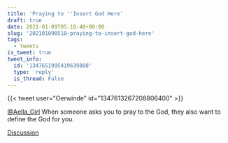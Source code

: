 ```yaml
---
title: 'Praying to ''Insert God Here'
draft: true
date: 2021-01-09T05:10:48+00:00
slug: '202101090510-praying-to-insert-god-here'
tags:
  - tweets
is_tweet: true
tweet_info:
  id: '1347651995419639808'
  type: 'reply'
  is_thread: False
---
```




{{< tweet user="Oerwinde" id="1347613267208806400" >}}

[@Aella_Girl](https://x.com/Aella_Girl) When someone asks you to pray to the God, they also want to define the God for you.

[Discussion](https://x.com/sytelus/status/1347651995419639808)
